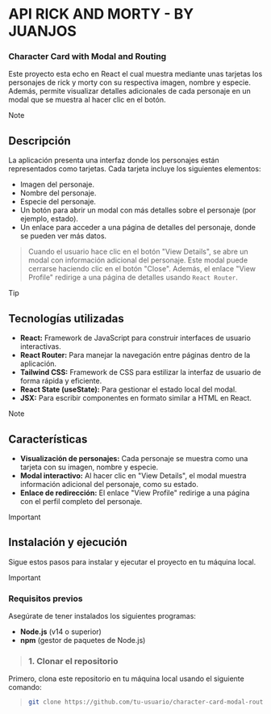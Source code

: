 # API RICK AND MORTY - BY JUANJOS
### Character Card with Modal and Routing

Este proyecto esta echo en React el cual muestra mediante unas tarjetas los personajes de rick y morty con su respectiva imagen, nombre y especie. Además, permite visualizar detalles adicionales de cada personaje en un modal que se muestra al hacer clic en el botón. 

> [!NOTE] 
> ## Descripción
> La aplicación presenta una interfaz donde los personajes están representados como tarjetas. Cada tarjeta incluye los siguientes elementos:
> - Imagen del personaje.
> - Nombre del personaje.
> - Especie del personaje.
> - Un botón para abrir un modal con más detalles sobre el personaje (por ejemplo, estado).
> - Un enlace para acceder a una página de detalles del personaje, donde se pueden ver más datos.



> Cuando el usuario hace clic en el botón "View Details", se abre un modal con información adicional del personaje. Este modal puede cerrarse haciendo clic en el botón "Close". Además, el enlace "View Profile" redirige a una página de detalles usando `React Router`.



> [!TIP]
> ## Tecnologías utilizadas
> 
> - **React:** Framework de JavaScript para construir interfaces de usuario interactivas.
> - **React Router:** Para manejar la navegación entre páginas dentro de la aplicación.
> - **Tailwind CSS:** Framework de CSS para estilizar la interfaz de usuario de forma rápida y eficiente.
> - **React State (useState):** Para gestionar el estado local del modal.
> - **JSX:** Para escribir componentes en formato similar a HTML en React.


> [!NOTE]  
> ## Características
> - **Visualización de personajes:** Cada personaje se muestra como una tarjeta con su imagen, nombre y especie.
> - **Modal interactivo:** Al hacer clic en "View Details", el modal muestra información adicional del personaje, como su estado.
> - **Enlace de redirección:** El enlace "View Profile" redirige a una página con el perfil completo del personaje.


> [!IMPORTANT] 
> ## Instalación y ejecución
> Sigue estos pasos para instalar y ejecutar el proyecto en tu máquina local.


> [!IMPORTANT] 
> ### Requisitos previos
> Asegúrate de tener instalados los siguientes programas:
> - **Node.js** (v14 o superior)
> - **npm** (gestor de paquetes de Node.js)
> 


> ### 1. Clonar el repositorio
Primero, clona este repositorio en tu máquina local usando el siguiente comando:
> 
> ```bash
> git clone https://github.com/tu-usuario/character-card-modal-routing.git
> ```

